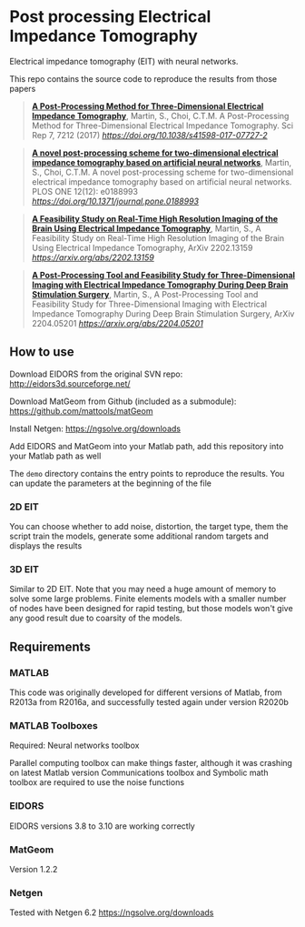 # Post processing Electrical Impedance Tomography

Electrical impedance tomography (EIT) with neural networks.

This repo contains the source code to reproduce the results from those papers

> [**A Post-Processing Method for Three-Dimensional Electrical Impedance Tomography**](https://doi.org/10.1038/s41598-017-07727-2),
> Martin, S., Choi, C.T.M. A Post-Processing Method for Three-Dimensional Electrical Impedance Tomography. Sci Rep 7, 7212 (2017) 
> *https://doi.org/10.1038/s41598-017-07727-2*

> [**A novel post-processing scheme for two-dimensional electrical impedance tomography based on artificial neural networks**](https://doi.org/10.1371/journal.pone.0188993),
> Martin, S., Choi, C.T.M. A novel post-processing scheme for two-dimensional electrical impedance tomography based on artificial neural networks. PLOS ONE 12(12): e0188993
> *https://doi.org/10.1371/journal.pone.0188993*

> [**A Feasibility Study on Real-Time High Resolution Imaging of the Brain Using Electrical Impedance Tomography**](https://arxiv.org/abs/2202.13159),
> Martin, S., A Feasibility Study on Real-Time High Resolution Imaging of the Brain Using Electrical Impedance Tomography, ArXiv 2202.13159
> *https://arxiv.org/abs/2202.13159*

> [**A Post-Processing Tool and Feasibility Study for Three-Dimensional Imaging with Electrical Impedance Tomography During Deep Brain Stimulation Surgery**](https://arxiv.org/abs/2204.05201),
> Martin, S., A Post-Processing Tool and Feasibility Study for Three-Dimensional Imaging with Electrical Impedance Tomography During Deep Brain Stimulation Surgery, ArXiv 2204.05201
> *https://arxiv.org/abs/2204.05201*

## How to use

Download EIDORS from the original SVN repo: http://eidors3d.sourceforge.net/

Download MatGeom from Github (included as a submodule): https://github.com/mattools/matGeom

Install Netgen: https://ngsolve.org/downloads

Add EIDORS and MatGeom into your Matlab path, add this repository into your Matlab path as well

The `demo` directory contains the entry points to reproduce the results. You can update the parameters at the beginning of the file

### 2D EIT

You can choose whether to add noise, distortion, the target type, them the script train the models, generate some additional random targets and displays the results

### 3D EIT

Similar to 2D EIT. Note that you may need a huge amount of memory to solve some large problems. Finite elements models with a smaller number of nodes have been designed for rapid testing, but those models won't give any good result due to coarsity of the models.

## Requirements

### MATLAB 

This code was originally developed for different versions of Matlab, from R2013a from R2016a, and successfully tested again under version R2020b

### MATLAB Toolboxes

Required:
Neural networks toolbox

Parallel computing toolbox can make things faster, although it was crashing on latest Matlab version
Communications toolbox and Symbolic math toolbox are required to use the noise functions

### EIDORS

EIDORS versions 3.8 to 3.10 are working correctly

### MatGeom

Version 1.2.2

### Netgen

Tested with Netgen 6.2 https://ngsolve.org/downloads

